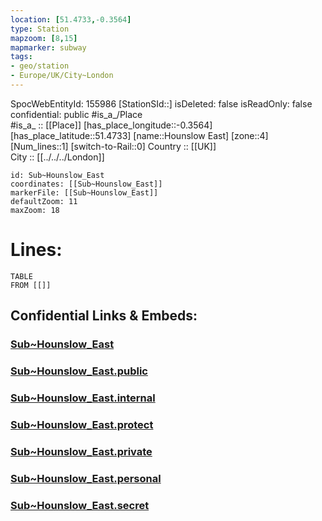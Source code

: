 ```yaml
---
location: [51.4733,-0.3564] 
type: Station 
mapzoom: [8,15] 
mapmarker: subway 
tags:
- geo/station
- Europe/UK/City~London
---
```

SpocWebEntityId: 155986
[StationSId::] 
isDeleted: false
isReadOnly: false
confidential: public
#is_a_/Place  
#is_a_ :: [[Place]] 
[has_place_longitude::-0.3564] 
[has_place_latitude::51.4733] 
[name::Hounslow East] 
[zone::4] 
[Num_lines::1] 
[switch-to-Rail::0] 
Country :: [[UK]]  
City :: [[../../../London]]  


```leaflet
id: Sub~Hounslow_East
coordinates: [[Sub~Hounslow_East]] 
markerFile: [[Sub~Hounslow_East]] 
defaultZoom: 11 
maxZoom: 18
```


# Lines: 
```dataview
TABLE 
FROM [[]] 
```


## Confidential Links & Embeds: 

### [Sub~Hounslow_East](/_Standards/Earth/Continent/Europe/Europe~North/UK/England/Regions~England/London,Greater/cities~GreaterLondon/Underground/Station/Sub~Hounslow_East.md) 

### [Sub~Hounslow_East.public](/_public/Earth/Continent/Europe/Europe~North/UK/England/Regions~England/London,Greater/cities~GreaterLondon/Underground/Station/Sub~Hounslow_East.public.md) 

### [Sub~Hounslow_East.internal](/_internal/Earth/Continent/Europe/Europe~North/UK/England/Regions~England/London,Greater/cities~GreaterLondon/Underground/Station/Sub~Hounslow_East.internal.md) 

### [Sub~Hounslow_East.protect](/_protect/Earth/Continent/Europe/Europe~North/UK/England/Regions~England/London,Greater/cities~GreaterLondon/Underground/Station/Sub~Hounslow_East.protect.md) 

### [Sub~Hounslow_East.private](/_private/Earth/Continent/Europe/Europe~North/UK/England/Regions~England/London,Greater/cities~GreaterLondon/Underground/Station/Sub~Hounslow_East.private.md) 

### [Sub~Hounslow_East.personal](/_personal/Earth/Continent/Europe/Europe~North/UK/England/Regions~England/London,Greater/cities~GreaterLondon/Underground/Station/Sub~Hounslow_East.personal.md) 

### [Sub~Hounslow_East.secret](/_secret/Earth/Continent/Europe/Europe~North/UK/England/Regions~England/London,Greater/cities~GreaterLondon/Underground/Station/Sub~Hounslow_East.secret.md)

